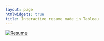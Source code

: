 ```yaml
--- 
layout: page
htmlwidgets: true
title: Interactive resume made in Tableau
---
```

<div class='tableauPlaceholder' id='viz1532165875694' style='position: relative'><noscript><a href='#'><img alt='Resume ' src='https:&#47;&#47;public.tableau.com&#47;static&#47;images&#47;Re&#47;Resume_223&#47;Resume&#47;1_rss.png' style='border: none' /></a></noscript><object class='tableauViz'  style='display:none;'><param name='host_url' value='https%3A%2F%2Fpublic.tableau.com%2F' /> <param name='embed_code_version' value='3' /> <param name='site_root' value='' /><param name='name' value='Resume_223&#47;Resume' /><param name='tabs' value='no' /><param name='toolbar' value='yes' /><param name='static_image' value='https:&#47;&#47;public.tableau.com&#47;static&#47;images&#47;Re&#47;Resume_223&#47;Resume&#47;1.png' /> <param name='animate_transition' value='yes' /><param name='display_static_image' value='yes' /><param name='display_spinner' value='yes' /><param name='display_overlay' value='yes' /><param name='display_count' value='yes' /></object></div>                <script type='text/javascript'>                    var divElement = document.getElementById('viz1532165875694');                    var vizElement = divElement.getElementsByTagName('object')[0];                    vizElement.style.width='1000px';vizElement.style.height='927px';                    var scriptElement = document.createElement('script');                    scriptElement.src = 'https://public.tableau.com/javascripts/api/viz_v1.js';                    vizElement.parentNode.insertBefore(scriptElement, vizElement);                </script>